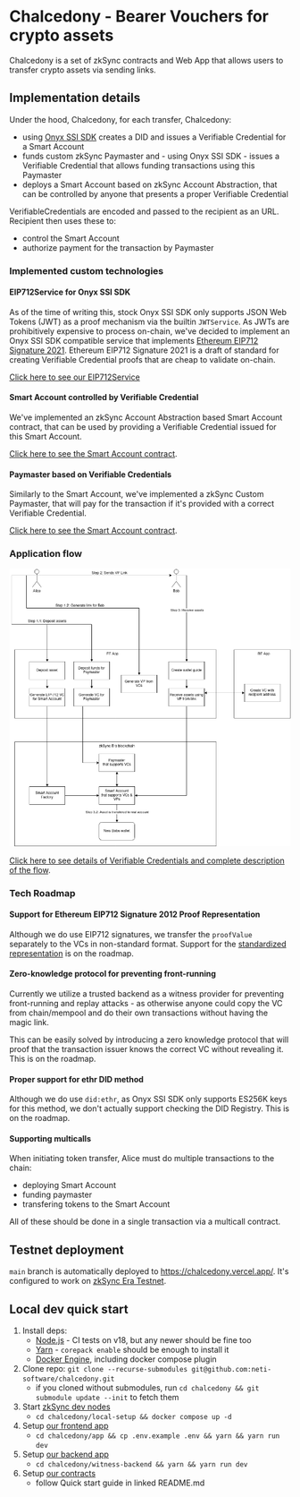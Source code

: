 # Chalcedony - Bearer Vouchers for crypto assets

Chalcedony is a set of zkSync contracts and Web App that allows users to transfer crypto assets via sending links.

## Implementation details

Under the hood, Chalcedony, for each transfer, Chalcedony:

* using [Onyx SSI SDK](https://github.com/jpmorganchase/onyx-ssi-sdk) creates a DID and issues a Verifiable Credential for a Smart Account
* funds custom zkSync Paymaster and - using Onyx SSI SDK - issues a Verifiable Credential that allows funding transactions using this Paymaster
* deploys a Smart Account based on zkSync Account Abstraction, that can be controlled by anyone that presents a proper Verifiable Credential

VerifiableCredentials are encoded and passed to the recipient as an URL. Recipient then uses these to:

* control the Smart Account
* authorize payment for the transaction by Paymaster

### Implemented custom technologies

#### EIP712Service for Onyx SSI SDK

As of the time of writing this, stock Onyx SSI SDK only supports JSON Web Tokens (JWT) as a proof mechanism via the builtin `JWTService`. As JWTs are prohibitively expensive to process on-chain, we've decided to implement an Onyx SSI SDK compatible service that implements [Ethereum EIP712 Signature 2021](https://w3c-ccg.github.io/ethereum-eip712-signature-2021-spec/). Ethereum EIP712 Signature 2021 is a draft of standard for creating Verifiable Credential proofs that are cheap to validate on-chain.

[Click here to see our EIP712Service](./EIP712Service/src/index.ts)

#### Smart Account controlled by Verifiable Credential

We've implemented an zkSync Account Abstraction based Smart Account contract, that can be used by providing a Verifiable Credential issued for this Smart Account.

[Click here to see the Smart Account contract](./contracts/contracts/Account.sol).

#### Paymaster based on Verifiable Credentials

Similarly to the Smart Account, we've implemented a zkSync Custom Paymaster, that will pay for the transaction if it's provided with a correct Verifiable Credential.

[Click here to see the Smart Account contract](./contracts/contracts/Paymaster.sol).

### Application flow

![Flow diagram](./schemas/diagram.png)

[Click here to see details of Verifiable Credentials and complete description of the flow](./schemas/credentials.md).

### Tech Roadmap

#### Support for Ethereum EIP712 Signature 2012 Proof Representation

Although we do use EIP712 signatures, we transfer the `proofValue` separately to the VCs in non-standard format. Support for the [standardized representation](https://w3c-ccg.github.io/ethereum-eip712-signature-2021-spec/#proof-representation) is on the roadmap.

#### Zero-knowledge protocol for preventing front-running

Currently we utilize a trusted backend as a witness provider for preventing front-running and replay attacks - as otherwise anyone could copy the VC from chain/mempool and do their own transactions without having the magic link.

This can be easily solved by introducing a zero knowledge protocol that will proof that the transaction issuer knows the correct VC without revealing it. This is on the roadmap.

#### Proper support for ethr DID method

Although we do use `did:ethr`, as Onyx SSI SDK only supports ES256K keys for this method, we don't actually support checking the DID Registry. This is on the roadmap.

#### Supporting multicalls

When initiating token transfer, Alice must do multiple transactions to the chain:
* deploying Smart Account
* funding paymaster
* transfering tokens to the Smart Account

All of these should be done in a single transaction via a multicall contract.

## Testnet deployment

`main` branch is automatically deployed to https://chalcedony.vercel.app/. It's configured to work on [zkSync Era Testnet](https://era.zksync.io/docs/dev/building-on-zksync/interacting.html#connecting-to-zksync-era-on-metamask).


## Local dev quick start

1. Install deps:
    * [Node.js](https://nodejs.org/) - CI tests on v18, but any newer should be fine too
    * [Yarn](https://yarnpkg.com/getting-started/install) - `corepack enable` should be enough to install it
    * [Docker Engine](https://docs.docker.com/engine/install/), including docker compose plugin
2. Clone repo: `git clone --recurse-submodules git@github.com:neti-software/chalcedony.git`
    * if you cloned without submodules, run `cd chalcedony && git submodule update --init` to fetch them
3. Start [zkSync dev nodes](https://github.com/matter-labs/local-setup/blob/main/README.md)
    * `cd chalcedony/local-setup && docker compose up -d`
4. Setup [our frontend app](./app/README.md)
    * `cd chalcedony/app && cp .env.example .env && yarn && yarn run dev`
4. Setup [our backend app](./witness-backend/README.md)
    * `cd chalcedony/witness-backend && yarn && yarn run dev`
5. Setup [our contracts](./contracts/README.md)
    * follow Quick start guide in linked README.md